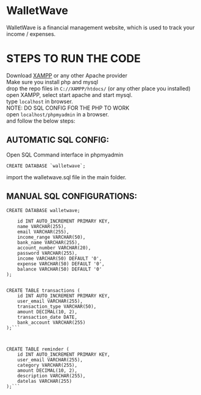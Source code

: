 # WalletWave
WalletWave is a financial management website, which is used to track your income / expenses.


# STEPS TO RUN THE CODE

Download [XAMPP](https://www.apachefriends.org/download.html) or any other Apache provider<br>
Make sure you install php and mysql<br>
drop the repo files in ```C://XAMPP/htdocs/``` (or any other place you installed)<br>
open XAMPP, select start apache and start mysql.<br>
type `localhost` in browser.<br>
NOTE: DO SQL CONFIG FOR THE PHP TO WORK<br>
open `localhost/phpmyadmin` in a browser.<br>
and follow the below steps:

## AUTOMATIC SQL CONFIG:

Open SQL Command interface in phpmyadmin

```CREATE DATABASE `walletwave`;```

import the walletwave.sql file in the main folder.

## MANUAL SQL CONFIGURATIONS:

```CREATE DATABASE walletwave;```

```CREATE TABLE users (
    id INT AUTO_INCREMENT PRIMARY KEY,
    name VARCHAR(255),
    email VARCHAR(255),
    income_range VARCHAR(50),
    bank_name VARCHAR(255),
    account_number VARCHAR(20),
    password VARCHAR(255),
    income VARCHAR(50) DEFAULT '0',
    expense VARCHAR(50) DEFAULT '0',
    balance VARCHAR(50) DEFAULT '0'
);


CREATE TABLE transactions (
    id INT AUTO_INCREMENT PRIMARY KEY,
    user_email VARCHAR(255),
    transaction_type VARCHAR(50),
    amount DECIMAL(10, 2),
    transaction_date DATE,
    bank_account VARCHAR(255)
);```



CREATE TABLE reminder (
    id INT AUTO_INCREMENT PRIMARY KEY,
    user_email VARCHAR(255),
    category VARCHAR(255),
    amount DECIMAL(10, 2),
    description VARCHAR(255),
    datelas VARCHAR(255)
);```
